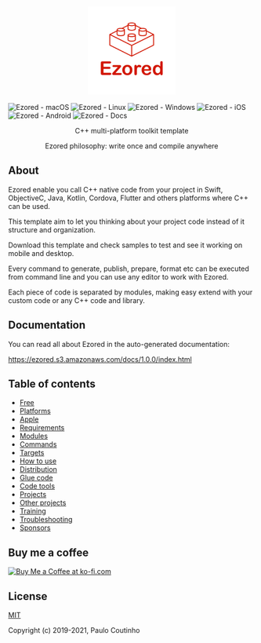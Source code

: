 <p align="center"><a href="https://github.com/ezored/ezored" target="_blank" rel="noopener noreferrer"><img width="180" src="extras/images/doc-logo.png" alt="ezored logo"></a></p>

<p align="center">

![Ezored - macOS](https://github.com/ezored/ezored/workflows/Ezored%20-%20macOS/badge.svg)
![Ezored - Linux](https://github.com/ezored/ezored/workflows/Ezored%20-%20Linux/badge.svg)
![Ezored - Windows](https://github.com/ezored/ezored/workflows/Ezored%20-%20Windows/badge.svg)
![Ezored - iOS](https://github.com/ezored/ezored/workflows/Ezored%20-%20iOS/badge.svg)
![Ezored - Android](https://github.com/ezored/ezored/workflows/Ezored%20-%20Android/badge.svg)
![Ezored - Docs](https://github.com/ezored/ezored/workflows/Ezored%20-%20Docs/badge.svg)

</p>

<p align="center">C++ multi-platform toolkit template</p>

<p align="center">Ezored philosophy: write once and compile anywhere</p>

## About

Ezored enable you call C++ native code from your project in Swift, ObjectiveC, Java, Kotlin, Cordova, Flutter and others platforms where C++ can be used.

This template aim to let you thinking about your project code instead of it structure and organization.

Download this template and check samples to test and see it working on mobile and desktop.

Every command to generate, publish, prepare, format etc can be executed from command line and you can use any editor to work with Ezored.

Each piece of code is separated by modules, making easy extend with your custom code or any C++ code and library.

## Documentation

You can read all about Ezored in the auto-generated documentation:

https://ezored.s3.amazonaws.com/docs/1.0.0/index.html

## Table of contents

- [Free](extras/docs/FREE.md)
- [Platforms](extras/docs/PLATFORMS.md)
- [Apple](extras/docs/APPLE.md)
- [Requirements](extras/docs/REQUIREMENTS.md)
- [Modules](extras/docs/MODULES.md)
- [Commands](extras/docs/COMMANDS.md)
- [Targets](extras/docs/TARGETS.md)
- [How to use](extras/docs/HOW-TO-USE.md)
- [Distribution](extras/docs/DISTRIBUTION.md)
- [Glue code](extras/docs/GLUECODE.md)
- [Code tools](extras/docs/CODE-TOOLS.md)
- [Projects](extras/docs/PROJECTS.md)
- [Other projects](extras/docs/OTHER-PROJECTS.md)
- [Training](extras/docs/TRAINING.md)
- [Troubleshooting](extras/docs/TROUBLESHOOTING.md)
- [Sponsors](extras/docs/SPONSORS.md)

## Buy me a coffee

<a href='https://ko-fi.com/paulocoutinho' target='_blank'><img height='36' style='border:0px;height:36px;' src='https://az743702.vo.msecnd.net/cdn/kofi1.png?v=2' border='0' alt='Buy Me a Coffee at ko-fi.com' /></a>

## License

[MIT](http://opensource.org/licenses/MIT)

Copyright (c) 2019-2021, Paulo Coutinho

